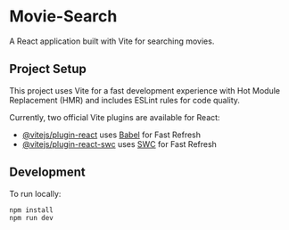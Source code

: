 # Movie-Search

A React application built with Vite for searching movies.

## Project Setup

This project uses Vite for a fast development experience with Hot Module Replacement (HMR) and includes ESLint rules for code quality.

Currently, two official Vite plugins are available for React:

- [@vitejs/plugin-react](https://github.com/vitejs/vite-plugin-react/blob/main/packages/plugin-react) uses [Babel](https://babeljs.io/) for Fast Refresh
- [@vitejs/plugin-react-swc](https://github.com/vitejs/vite-plugin-react/blob/main/packages/plugin-react-swc) uses [SWC](https://swc.rs/) for Fast Refresh

## Development

To run locally:
```bash
npm install
npm run dev
